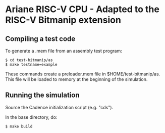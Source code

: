 # Ariane RISC-V CPU - Adapted to the RISC-V Bitmanip extension

## Compiling a test code

To generate a .mem file from an assembly test program:

```
$ cd test-bitmanip/as
$ make testname=example
```

These commands create a preloader.mem file in $HOME/test-bitmanip/as. This file will be loaded to memory at the beginning of the simulation.

## Running the simulation

Source the Cadence initialization script (e.g. "cds").

In the base directory, do:

```
$ make build
```
